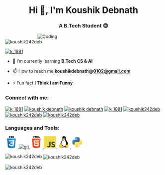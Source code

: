 <h1 align="center">Hi 👋, I'm Koushik Debnath</h1>
<h3 align="center">A B.Tech Student 😎</h3>
<img align="right" alt="Coding" width="400" src="https://cdn.pixabay.com/photo/2023/05/26/00/23/hacker-8018474_1280.png”>
<p align="left"> <img src="https://komarev.com/ghpvc/?username=koushik242deb&label=Profile%20views&color=0e75b6&style=flat" alt="koushik242deb" /> </p>

<p align="left"> <a href="https://twitter.com/k_1881" target="blank"><img src="https://img.shields.io/twitter/follow/k_1881?logo=twitter&style=for-the-badge" alt="k_1881" /></a> </p>

- 🌱 I’m currently learning **B.Tech CS & AI**

- 📫 How to reach me **koushikdebnath@0102@gmail.com**

- ⚡ Fun fact **I Think I am Funny**

<h3 align="left">Connect with me:</h3>
<p align="left">
<a href="https://twitter.com/k_1881" target="blank"><img align="center" src="https://raw.githubusercontent.com/rahuldkjain/github-profile-readme-generator/master/src/images/icons/Social/twitter.svg" alt="k_1881" height="30" width="40" /></a>
<a href="https://linkedin.com/in/koushik debnath" target="blank"><img align="center" src="https://raw.githubusercontent.com/rahuldkjain/github-profile-readme-generator/master/src/images/icons/Social/linked-in-alt.svg" alt="koushik debnath" height="30" width="40" /></a>
<a href="https://fb.com/koushik debnath" target="blank"><img align="center" src="https://raw.githubusercontent.com/rahuldkjain/github-profile-readme-generator/master/src/images/icons/Social/facebook.svg" alt="koushik debnath" height="30" width="40" /></a>
<a href="https://www.youtube.com/c/k_1881" target="blank"><img align="center" src="https://raw.githubusercontent.com/rahuldkjain/github-profile-readme-generator/master/src/images/icons/Social/youtube.svg" alt="k_1881" height="30" width="40" /></a>
<a href="https://www.hackerrank.com/koushik242deb" target="blank"><img align="center" src="https://raw.githubusercontent.com/rahuldkjain/github-profile-readme-generator/master/src/images/icons/Social/hackerrank.svg" alt="koushik242deb" height="30" width="40" /></a>
<a href="https://www.leetcode.com/koushik242deb" target="blank"><img align="center" src="https://raw.githubusercontent.com/rahuldkjain/github-profile-readme-generator/master/src/images/icons/Social/leet-code.svg" alt="koushik242deb" height="30" width="40" /></a>
<a href="https://www.hackerearth.com/koushik242deb" target="blank"><img align="center" src="https://raw.githubusercontent.com/rahuldkjain/github-profile-readme-generator/master/src/images/icons/Social/hackerearth.svg" alt="koushik242deb" height="30" width="40" /></a>
</p>

<h3 align="left">Languages and Tools:</h3>
<p align="left"> <a href="https://www.w3schools.com/css/" target="_blank" rel="noreferrer"> <img src="https://raw.githubusercontent.com/devicons/devicon/master/icons/css3/css3-original-wordmark.svg" alt="css3" width="40" height="40"/> </a> <a href="https://git-scm.com/" target="_blank" rel="noreferrer"> <img src="https://www.vectorlogo.zone/logos/git-scm/git-scm-icon.svg" alt="git" width="40" height="40"/> </a> <a href="https://www.w3.org/html/" target="_blank" rel="noreferrer"> <img src="https://raw.githubusercontent.com/devicons/devicon/master/icons/html5/html5-original-wordmark.svg" alt="html5" width="40" height="40"/> </a> <a href="https://developer.mozilla.org/en-US/docs/Web/JavaScript" target="_blank" rel="noreferrer"> <img src="https://raw.githubusercontent.com/devicons/devicon/master/icons/javascript/javascript-original.svg" alt="javascript" width="40" height="40"/> </a> <a href="https://www.linux.org/" target="_blank" rel="noreferrer"> <img src="https://raw.githubusercontent.com/devicons/devicon/master/icons/linux/linux-original.svg" alt="linux" width="40" height="40"/> </a> <a href="https://www.python.org" target="_blank" rel="noreferrer"> <img src="https://raw.githubusercontent.com/devicons/devicon/master/icons/python/python-original.svg" alt="python" width="40" height="40"/> </a> </p>

<p><img align="left" src="https://github-readme-stats.vercel.app/api/top-langs?username=koushik242deb&show_icons=true&locale=en&layout=compact" alt="koushik242deb" /></p>

<p>&nbsp;<img align="center" src="https://github-readme-stats.vercel.app/api?username=koushik242deb&show_icons=true&locale=en" alt="koushik242deb" /></p>

<p><img align="center" src="https://github-readme-streak-stats.herokuapp.com/?user=koushik242deb&" alt="koushik242deb" /></p>


